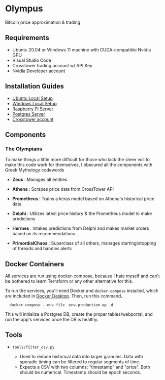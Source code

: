 # Olympus
Bitcoin price approximation & trading

## Requirements

- Ubuntu 20.04 or Windows 11 machine with CUDA-compatible Nvidia GPU 
- Visual Studio Code
- Crosstower trading account w/ API Key
- Nvidia Developer account

## Installation Guides

- [Ubuntu Local Setup](docs/ubuntu_local_setup.md)
- [Windows Local Setup](docs/windows_local_setup.md)
- [Raspberry Pi Server](docs/raspi_server_setup.md)
- [Postgres Server](docs/postgres_server_setup.md)
- [Crosstower account]()

## Components

### The Olympians

To make things a little more difficult for those who lack the sheer will to make this code work for themselves, I obscured all the components with Greek Mythology codewords

- **Zeus** : Manages all entities

- **Athena** : Scrapes price data from CrossTower API

- **Prometheus** : Trains a keras model based on Athena's historical price data

- **Delphi** : Utilizes latest price history & the Prometheus model to make predictions

- **Hermes** : Intakes predictions from Delphi and makes market orders based on its recommendations 

- **PrimordialChaos** : Superclass of all others, manages starting/stopping of threads and handles alerts

## Docker Containers

All services are run using docker-compose, because I hate myself and can't be bothered to learn Terraform or any other alternative for this.

To run the services, you'll need Docker and `docker-compose` installed, which are included in [Docker Desktop](https://www.docker.com/products/docker-desktop/). Then, run this command..

      docker-compose --env-file .env.production up -d

This will initialize a Postgres DB, create the proper tables/webportal, and run the app's services once the DB is healthy.

## Tools

- `tools/filter_csv.py`
        
  - Used to reduce historical data into larger granules. Data with sporadic timing can be filtered to regular segments of time.
  - Expects a CSV with two columns: "timestamp" and "price". Both should be numerical. Timestamp should be epoch seconds.
